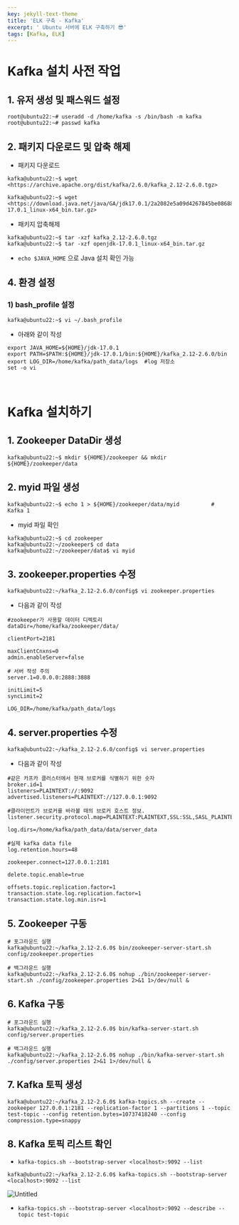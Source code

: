 ```yaml
---
key: jekyll-text-theme
title: 'ELK 구축 - Kafka'
excerpt: ' Ubuntu 서버에 ELK 구축하기 😎'
tags: [Kafka, ELK]
---
```


# Kafka 설치 사전 작업


## **1. 유저 생성 및 패스워드 설정**

```
root@ubuntu22:~# useradd -d /home/kafka -s /bin/bash -m kafka
root@ubuntu22:~# passwd kafka
```

## **2. 패키지 다운로드 및 압축 해제**

- 패키지 다운로드

```
kafka@ubuntu22:~$ wget <https://archive.apache.org/dist/kafka/2.6.0/kafka_2.12-2.6.0.tgz>

kafka@ubuntu22:~$ wget <https://download.java.net/java/GA/jdk17.0.1/2a2082e5a09d4267845be086888add4f/12/GPL/openjdk-17.0.1_linux-x64_bin.tar.gz>
```

- 패키지 압축해제

```
kafka@ubuntu22:~$ tar -xzf kafka_2.12-2.6.0.tgz
kafka@ubuntu22:~$ tar -xzf openjdk-17.0.1_linux-x64_bin.tar.gz
```

- `echo $JAVA_HOME` 으로 Java 설치 확인 가능

## **4. 환경 설정**

### **1) bash_profile 설정**

```
kafka@ubuntu22:~$ vi ~/.bash_profile
```

- 아래와 같이 작성

```
export JAVA_HOME=${HOME}/jdk-17.0.1
export PATH=$PATH:${HOME}/jdk-17.0.1/bin:${HOME}/kafka_2.12-2.6.0/bin
export LOG_DIR=/home/kafka/path_data/logs  #log 저장소
set -o vi
```

</br>

# **Kafka 설치하기**

## **1. Zookeeper DataDir 생성**

```
kafka@ubuntu22:~$ mkdir ${HOME}/zookeeper && mkdir ${HOME}/zookeeper/data
```

## **2. myid 파일 생성**

```
kafka@ubuntu22:~$ echo 1 > ${HOME}/zookeeper/data/myid          # Kafka 1
```

- myid 파일 확인

```
kafka@ubuntu22:~$ cd zookeeper
kafka@ubuntu22:~/zookeeper$ cd data
kafka@ubuntu22:~/zookeeper/data$ vi myid
```

## **3. zookeeper.properties 수정**

```
kafka@ubuntu22:~/kafka_2.12-2.6.0/config$ vi zookeeper.properties
```

- 다음과 같이 작성

```
#zookeeper가 사용할 데이터 디렉토리
dataDir=/home/kafka/zookeeper/data/

clientPort=2181

maxClientCnxns=0
admin.enableServer=false

# 서버 작성 주의
server.1=0.0.0.0:2888:3888

initLimit=5
syncLimit=2

LOG_DIR=/home/kafka/path_data/logs
```

## **4. server.properties 수정**

```
kafka@ubuntu22:~/kafka_2.12-2.6.0/config$ vi server.properties
```

- 다음과 같이 작성

```
#같은 카프카 클러스터에서 현재 브로커를 식별하기 위한 숫자
broker.id=1
listeners=PLAINTEXT://:9092
advertised.listeners=PLAINTEXT://127.0.0.1:9092

#클라이언트가 브로커를 바라볼 때의 브로커 호스트 정보.
listener.security.protocol.map=PLAINTEXT:PLAINTEXT,SSL:SSL,SASL_PLAINTEXT:SASL_PLAINTEXT,SASL_SSL:SASL_SSL

log.dirs=/home/kafka/path_data/data/server_data

#실제 kafka data file
log.retention.hours=48

zookeeper.connect=127.0.0.1:2181

delete.topic.enable=true

offsets.topic.replication.factor=1
transaction.state.log.replication.factor=1
transaction.state.log.min.isr=1
```

## **5. Zookeeper 구동**

```
# 포그라운드 실행
kafka@ubuntu22:~/kafka_2.12-2.6.0$ bin/zookeeper-server-start.sh config/zookeeper.properties

# 백그라운드 실행
kafka@ubuntu22:~/kafka_2.12-2.6.0$ nohup ./bin/zookeeper-server-start.sh ./config/zookeeper.properties 2>&1 1>/dev/null &
```

## **6. Kafka 구동**

```
# 포그라운드 실행
kafka@ubuntu22:~/kafka_2.12-2.6.0$ bin/kafka-server-start.sh config/server.properties

# 백그라운드 실행
kafka@ubuntu22:~/kafka_2.12-2.6.0$ nohup ./bin/kafka-server-start.sh ./config/server.properties 2>&1 1>/dev/null &
```

## **7. Kafka 토픽 생성**

```
kafka@ubuntu22:~/kafka_2.12-2.6.0$ kafka-topics.sh --create --zookeeper 127.0.0.1:2181 --replication-factor 1 --partitions 1 --topic test-topic --config retention.bytes=10737418240 --config compression.type=snappy
```

## **8. Kafka 토픽 리스트 확인**

- `kafka-topics.sh --bootstrap-server <localhost>:9092 --list`

```
kafka@ubuntu22:~/kafka_2.12-2.6.0$ kafka-topics.sh --bootstrap-server <localhost>:9092 --list
```

![Untitled](https://prod-files-secure.s3.us-west-2.amazonaws.com/e9848b3d-c2a4-4454-bf5b-09b2b9561ded/ae9c5554-a022-4da6-bab9-8c1b78ed4259/Untitled.png)

- `kafka-topics.sh --bootstrap-server <localhost>:9092 --describe --topic test-topic`